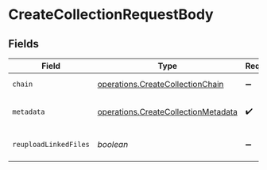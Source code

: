 # CreateCollectionRequestBody


## Fields

| Field                                                                                              | Type                                                                                               | Required                                                                                           | Description                                                                                        |
| -------------------------------------------------------------------------------------------------- | -------------------------------------------------------------------------------------------------- | -------------------------------------------------------------------------------------------------- | -------------------------------------------------------------------------------------------------- |
| `chain`                                                                                            | [operations.CreateCollectionChain](../../../sdk/models/operations/createcollectionchain.md)        | :heavy_minus_sign:                                                                                 | Blockchain you would like to use for this collection                                               |
| `metadata`                                                                                         | [operations.CreateCollectionMetadata](../../../sdk/models/operations/createcollectionmetadata.md)  | :heavy_check_mark:                                                                                 | See https://docs.crossmint.com/docs/metadata for more info.                                        |
| `reuploadLinkedFiles`                                                                              | *boolean*                                                                                          | :heavy_minus_sign:                                                                                 | (Optional) Any URLs in the metadata object will be resolved and reuploaded to IPFS [Default: true] |